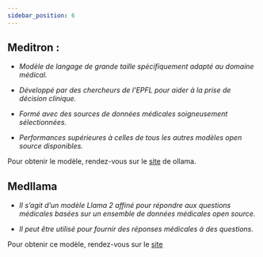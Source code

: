 ```yaml
---
sidebar_position: 6
---
```



## Meditron :

- *Modèle de langage de grande taille spécifiquement adapté au domaine médical.*

- *Développé par des chercheurs de l’EPFL pour aider à la prise de décision clinique.*

- *Formé avec des sources de données médicales soigneusement sélectionnées.*

- *Performances supérieures à celles de tous les autres modèles open source disponibles.*

Pour obtenir le modèle, rendez-vous sur le [site](https://ollama.ai/library/meditron/tags) de ollama.

## Medllama

- *Il s’agit d’un modèle Llama 2 affiné pour répondre aux questions médicales basées sur un ensemble de données médicales open source.*

- *Il peut être utilisé pour fournir des réponses médicales à des questions.*

Pour obtenir ce modèle, rendez-vous sur le [site](https://ollama.ai/library/medllama2/tags)